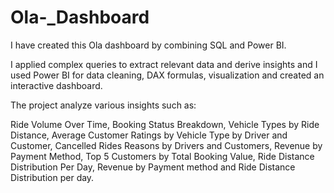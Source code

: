 # Ola-_Dashboard
I have created this Ola dashboard by combining SQL and Power BI. 

I applied complex queries to extract relevant data and derive insights and I used Power BI for data cleaning, DAX formulas, visualization and created an interactive dashboard.

The project analyze various insights such as:

Ride Volume Over Time, Booking Status Breakdown, Vehicle Types by Ride Distance, Average Customer Ratings by Vehicle Type by Driver and Customer, Cancelled Rides Reasons by Drivers and Customers, Revenue by Payment Method, Top 5 Customers by Total Booking Value, Ride Distance Distribution Per Day, Revenue by Payment method and Ride Distance Distribution per day.
